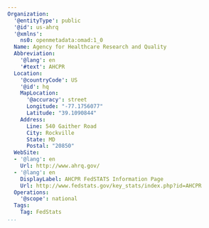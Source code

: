 ```yaml
---
Organization:
  '@entityType': public
  '@id': us-ahrq
  '@xmlns':
    ns0: openmetadata:omad:1_0
  Name: Agency for Healthcare Research and Quality
  Abbreviation:
    '@lang': en
    '#text': AHCPR
  Location:
    '@countryCode': US
    '@id': hq
    MapLocation:
      '@accuracy': street
      Longitude: "-77.1756077"
      Latitude: "39.1090844"
    Address:
      Line: 540 Gaither Road
      City: Rockville
      State: MD
      Postal: "20850"
  WebSite:
  - '@lang': en
    Url: http://www.ahrq.gov/
  - '@lang': en
    DisplayLabel: AHCPR FedSTATS Information Page
    Url: http://www.fedstats.gov/key_stats/index.php?id=AHCPR
  Operations:
    '@scope': national
  Tags:
    Tag: FedStats
...
```

